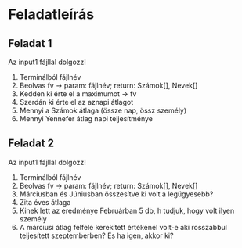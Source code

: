 # Feladatleírás

## Feladat 1

Az input1 fájllal dolgozz!

1. Terminálból fájlnév
1. Beolvas fv -> param: fájlnév; return: Számok[], Nevek[]
1. Kedden ki érte el a maximumot -> fv
1. Szerdán ki érte el az aznapi átlagot
1. Mennyi a Számok átlaga (össze nap, össz személy)
1. Mennyi Yennefer átlag napi teljesítménye

## Feladat 2

Az input1 fájllal dolgozz!

1. Terminálból fájlnév
1. Beolvas fv -> param: fájlnév; return: Számok[], Nevek[]
1. Márciusban és Júniusban összesítve ki volt a legügyesebb?
1. Zita éves átlaga
1. Kinek lett az eredménye Februárban 5 db, h tudjuk, hogy volt ilyen személy
1. A márciusi átlag felfele kerekített értékénél volt-e aki rosszabbul teljesített szeptemberben? És ha igen, akkor ki?

